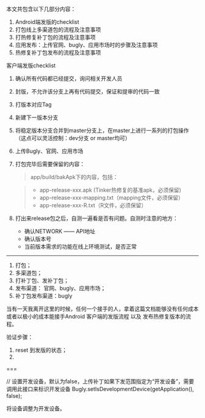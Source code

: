 本文共包含以下几部分内容：

1. Android端发版的checklist
2. 打包线上多渠道包的流程及注意事项
3. 打热修复补丁包的流程及注意事项
4. 应用发布：上传官网、bugly、应用市场时的步骤及注意事项
5. 热修复补丁包发布的流程及注意事项

客户端发版checklist

1. 确认所有代码都已经提交，询问相关开发人员
2. 封版，不允许该分支上再有代码提交，保证和提审的代码一致
3. 打版本对应Tag
4. 新建下一版本分支
5. 将稳定版本分支合并到master分支上，在master上进行一系列的打包操作（这点可以灵活控制：dev分支 or master均可）
6. 上传Bugly、官网、应用市场
7. 打包完毕后需要保留的内容：
    
    > app/build/bakApk下的内容，包括：
        
    > * app-release-xxx.apk (Tinker热修复的基准apk，必须保留)
    > * app-release-xxx-mapping.txt（mapping文件，必须保留）
    > * app-release-xxx-R.txt（R文件，必须保留）
8. 打出来release包之后，自测一遍看是否有问题。自测时注意的地方：
    * 确认NETWORK —— API地址
    * 确认版本号
    * 当前版本需求的功能在线上环境测试，是否正常





***

1. 打包；
2. 多渠道包；
3. 打补丁包、发补丁包；
4. 发布渠道： 官网、bugly、应用市场；
5. 补丁包发布渠道：bugly





当有一天我离开这里的时候，任何一个接手的人，拿着这篇文档能够没有任何成本或者以极小的成本能接手Android 客户端的发版流程 以及 发布热修复版本的流程。

验证步骤：

1. reset 到发版的状态；
2. 


===


// 设置开发设备，默认为false，上传补丁如果下发范围指定为“开发设备”，需要调用此接口来标识开发设备
Bugly.setIsDevelopmentDevice(getApplication(), false);

将设备调整为开发设备。


